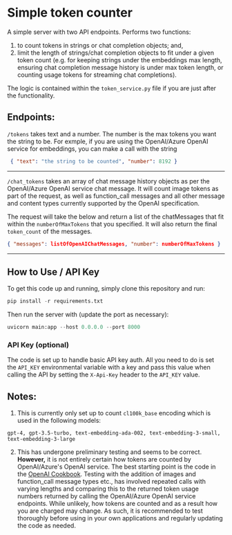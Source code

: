 # Simple token counter

A simple server with two API endpoints. Performs two functions:

1. to count tokens in strings or chat completion objects; and,
2. limit the length of strings/chat completion objects to fit under a given
   token count (e.g. for keeping strings under the embeddings max length,
   ensuring chat completion message history is under max token length, or
   counting usage tokens for streaming chat completions).

The logic is contained within the `token_service.py` file if you are just after
the functionality.

## Endpoints:

`/tokens` takes text and a number. The number is the max tokens you want the
string to be. For exmple, if you are using the OpenAI/Azure OpenAI service for
embeddings, you can make a call with the string

```JSON
 { "text": "the string to be counted", "number": 8192 }
```

---

`/chat_tokens` takes an array of chat message history objects as per the
OpenAI/Azure OpenAI service chat message. It will count image tokens as part of
the request, as well as function_call messages and all other message and content
types currently supported by the OpenAI specification.

The request will take the below and return a list of the chatMessages that fit
within the `numberOfMaxTokens` that you specified. It will also return the final
`token_count` of the messages.

```JSON
{ "messages": listOfOpenAIChatMessages, "number": numberOfMaxTokens }
```

---

## How to Use / API Key

To get this code up and running, simply clone this repository and run:

```python
pip install -r requirements.txt
```

Then run the server with (update the port as necessary):

```python
uvicorn main:app --host 0.0.0.0 --port 8000
```

### API Key (optional)

The code is set up to handle basic API key auth. All you need to do is set the
`API_KEY` environmental variable with a key and pass this value when calling the
API by setting the `X-Api-Key` header to the `API_KEY` value.

## Notes:

1. This is currently only set up to count `cl100k_base` encoding which is used
   in the following models:

```
gpt-4, gpt-3.5-turbo, text-embedding-ada-002, text-embedding-3-small, text-embedding-3-large
```

2. This has undergone preliminary testing and seems to be correct. **However,**
   it is not entirely certain how tokens are counted by OpenAI/Azure's OpenAI
   service. The best starting point is the code in the
   [OpenAI Cookbook](https://github.com/openai/openai-cookbook/blob/main/examples/How_to_count_tokens_with_tiktoken.ipynb).
   Testing with the addition of images and function_call message types etc., has
   involved repeated calls with varying lengths and comparing this to the
   returned token usage numbers returned by calling the OpenAI/Azure OpenAI
   service endpoints. While unlikely, how tokens are counted and as a result how
   you are charged may change. As such, it is recommended to test thoroughly
   before using in your own applications and regularly updating the code as
   needed.
